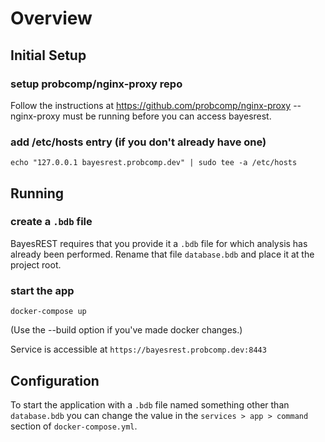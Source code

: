 # Overview

## Initial Setup

### setup probcomp/nginx-proxy repo

Follow the instructions at https://github.com/probcomp/nginx-proxy -- nginx-proxy must be running before you can access bayesrest.

### add /etc/hosts entry (if you don't already have one)
```
echo "127.0.0.1 bayesrest.probcomp.dev" | sudo tee -a /etc/hosts
```

## Running

### create a `.bdb` file
BayesREST requires that you provide it a `.bdb` file for which analysis has already been performed. Rename that file `database.bdb` and place it at the project root.

### start the app
```
docker-compose up
```
(Use the --build option if you've made docker changes.)

Service is accessible at `https://bayesrest.probcomp.dev:8443`

## Configuration
To start the application with a `.bdb` file named something other than `database.bdb` you can change the value in the `services > app > command` section of `docker-compose.yml`.
